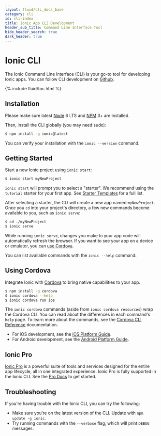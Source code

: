```yaml
---
layout: fluid/cli_docs_base
category: cli
id: cli-index
title: Ionic App CLI Development
header_sub_title: Command Line Interface Tool
hide_header_search: true
dark_header: true
---
```


# Ionic CLI

The Ionic Command Line Interface (CLI) is your go-to tool for developing Ionic apps. You can follow CLI development on [Github](https://github.com/ionic-team/ionic-cli).

{% include fluid/toc.html %}

## Installation

Please make sure latest [Node](/docs/resources/what-is/#node) 6 LTS and [NPM](/docs/resources/what-is/#npm) 3+ are installed.

Then, install the CLI globally (you may need sudo):

```bash
$ npm install -g ionic@latest
```

You can verify your installation with the `ionic --version` command.

## Getting Started

Start a new Ionic project using `ionic start`:

```bash
$ ionic start myNewProject
```

`ionic start` will prompt you to select a "starter". We recommend using the `tutorial` starter for your first app. See [Starter Templates](/docs/cli/starters.html) for a full list.

After selecting a starter, the CLI will create a new app named `myNewProject`. Once you `cd` into your project's directory, a few new commands become available to you, such as `ionic serve`:

```bash
$ cd ./myNewProject
$ ionic serve
```

While running `ionic serve`, changes you make to your app code will automatically refresh the browser. If you want to see your app on a device or emulator, you can [use Cordova](#using-cordova).

You can list available commands with the `ionic --help` command.

## Using Cordova

Integrate Ionic with [Cordova](https://cordova.apache.org/) to bring native capabilities to your app.

```bash
$ npm install -g cordova
$ ionic cordova --help
$ ionic cordova run ios
```

The `ionic cordova` commands (aside from `ionic cordova resources`) wrap the Cordova CLI. You can read about the differences in each command's `--help` page. To learn more about the commands, see the [Cordova CLI Reference](https://cordova.apache.org/docs/en/latest/reference/cordova-cli/) documentation.

* For iOS development, see the [iOS Platform Guide](https://cordova.apache.org/docs/en/latest/guide/platforms/ios/index.html).
* For Android development, see the [Android Platform Guide](https://cordova.apache.org/docs/en/latest/guide/platforms/android/index.html).

## Ionic Pro

[Ionic Pro](/pro) is a powerful suite of tools and services designed for the entire app lifecycle, all in one integrated experience. Ionic Pro is fully supported in the Ionic CLI. See the [Pro Docs](/docs/pro//basics/getting-started/) to get started.

## Troubleshooting

If you're having trouble with the Ionic CLI, you can try the following:

* Make sure you're on the latest version of the CLI. Update with `npm update -g ionic`.
* Try running commands with the `--verbose` flag, which will print `DEBUG` messages.
